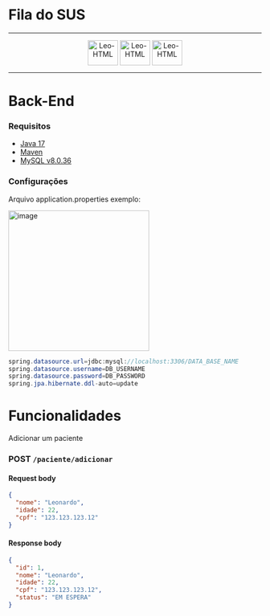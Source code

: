 # Fila do SUS

---
<div align="center">
  <img align="center" alt="Leo-HTML" height="50" width="60" src="https://cdn.jsdelivr.net/gh/devicons/devicon@latest/icons/angular/angular-original.svg">
  
  <img align="center" alt="Leo-HTML" height="50" width="60" src="https://cdn.jsdelivr.net/gh/devicons/devicon@latest/icons/spring/spring-original.svg">
  
  <img align="center" alt="Leo-HTML" height="50" width="60" src="https://cdn.jsdelivr.net/gh/devicons/devicon@latest/icons/mysql/mysql-original.svg">
</div>

---

# Back-End

### Requisitos
- <a href="https://efficient-sloth-d85.notion.site/Instalando-Java-17-a6636205fb13442d86998dda72710fdc">Java 17</a>
- <a href="https://efficient-sloth-d85.notion.site/Maven-4b297322549040f1ad2bf61d6080dd0a">Maven</a>
- <a href="https://dev.mysql.com/downloads/mysql/">MySQL v8.0.36</a>

### Configurações

Arquivo application.properties exemplo:

<img width="280" alt="image" src="https://github.com/OlaLeonardoAmaral/Fila_do_SUS/assets/86934921/96a8df1b-0a90-452a-a767-bd59fc891715">

```java
spring.datasource.url=jdbc:mysql://localhost:3306/DATA_BASE_NAME
spring.datasource.username=DB_USERNAME
spring.datasource.password=DB_PASSWORD
spring.jpa.hibernate.ddl-auto=update
```

# Funcionalidades

Adicionar um paciente
### POST `/paciente/adicionar`

#### Request body

```json
{
  "nome": "Leonardo",
  "idade": 22,
  "cpf": "123.123.123.12"
}
```

#### Response body

```json
{
  "id": 1,
  "nome": "Leonardo",
  "idade": 22,
  "cpf": "123.123.123.12",
  "status": "EM ESPERA"
}
```


